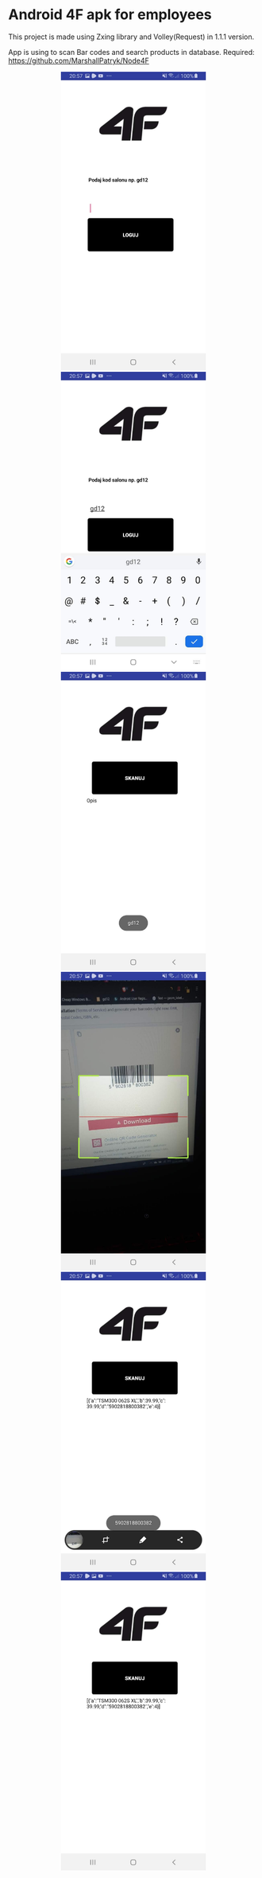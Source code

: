 # Android 4F apk for employees
This project is made using Zxing library and Volley(Request) in 1.1.1 version.

App is using to scan Bar codes and search products in database. Required: https://github.com/MarshallPatryk/Node4F

<p align="center">
  <img src="https://github.com/MarshallPatryk/android4Fapk/blob/master/Screenshot_20200122-205721_4F%20Marshall.jpg" height="600" title="hover text">
  <img src="https://github.com/MarshallPatryk/android4Fapk/blob/master/Screenshot_20200122-205727_4F%20Marshall.jpg?raw=true" height="600" title="hover text">
  <img src="https://github.com/MarshallPatryk/android4Fapk/blob/master/Screenshot_20200122-205739_4F%20Marshall.jpg" height="600" title="hover text">
  <img src="https://github.com/MarshallPatryk/android4Fapk/blob/master/Screenshot_20200122-205748_4F%20Marshall.jpg?raw=true" height="600" title="hover text">
  <img src="https://github.com/MarshallPatryk/android4Fapk/blob/master/Screenshot_20200122-205750_4F%20Marshall.jpg" height="600" title="hover text">
  <img src="https://github.com/MarshallPatryk/android4Fapk/blob/master/Screenshot_20200122-205712_4F%20Marshall.jpg" height="600" title="hover text">
</p>



